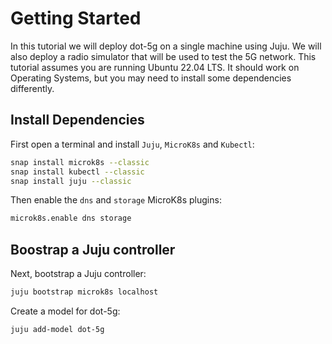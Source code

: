 # Getting Started

In this tutorial we will deploy dot-5g on a single machine using Juju. We will also deploy a radio simulator that will be used to test the 5G network. This tutorial assumes you are running Ubuntu 22.04 LTS. It should work on Operating Systems, but you may need to install some dependencies differently.

## Install Dependencies

First open a terminal and install `Juju`, `MicroK8s` and `Kubectl`:


```bash
snap install microk8s --classic
snap install kubectl --classic
snap install juju --classic
```

Then enable the `dns` and `storage` MicroK8s plugins:

```bash
microk8s.enable dns storage
```

## Boostrap a Juju controller

Next, bootstrap a Juju controller:

```bash
juju bootstrap microk8s localhost
```

Create a model for dot-5g:

```bash
juju add-model dot-5g
```
